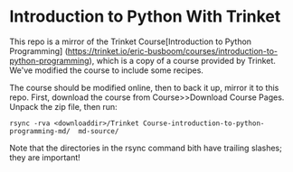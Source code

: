 # Introduction to Python With Trinket

This repo is a mirror of the Trinket Course[Introduction to Python Programming]
(https://trinket.io/eric-busboom/courses/introduction-to-python-programming), 
which is a copy of a course provided by Trinket. We've modified the course
to include some recipes. 

The course should be modified online, then to back it up, mirror it to 
this repo. First, download the course from Course>>Download Course Pages. 
Unpack the zip file, then run:


```
rsync -rva <downloaddir>/Trinket Course-introduction-to-python-programming-md/  md-source/
```

Note that the directories in the rsync command bith have trailing slashes; 
they are important!